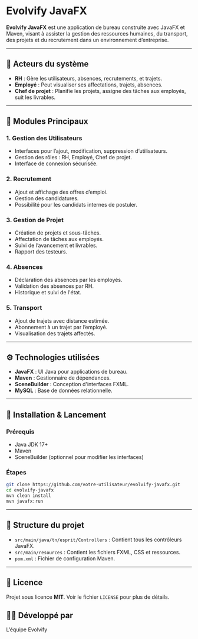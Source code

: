 
# Evolvify JavaFX

**Evolvify JavaFX** est une application de bureau construite avec JavaFX et Maven, visant à assister la gestion des ressources humaines, du transport, des projets et du recrutement dans un environnement d’entreprise.

---

## 👥 Acteurs du système

- **RH** : Gère les utilisateurs, absences, recrutements, et trajets.
- **Employé** : Peut visualiser ses affectations, trajets, absences.
- **Chef de projet** : Planifie les projets, assigne des tâches aux employés, suit les livrables.

---

## 🧩 Modules Principaux

### 1. Gestion des Utilisateurs
- Interfaces pour l’ajout, modification, suppression d’utilisateurs.
- Gestion des rôles : RH, Employé, Chef de projet.
- Interface de connexion sécurisée.

### 2. Recrutement
- Ajout et affichage des offres d’emploi.
- Gestion des candidatures.
- Possibilité pour les candidats internes de postuler.

### 3. Gestion de Projet
- Création de projets et sous-tâches.
- Affectation de tâches aux employés.
- Suivi de l’avancement et livrables.
- Rapport des testeurs.

### 4. Absences
- Déclaration des absences par les employés.
- Validation des absences par RH.
- Historique et suivi de l'état.

### 5. Transport
- Ajout de trajets avec distance estimée.
- Abonnement à un trajet par l’employé.
- Visualisation des trajets affectés.

---

## ⚙️ Technologies utilisées

- **JavaFX** : UI Java pour applications de bureau.
- **Maven** : Gestionnaire de dépendances.
- **SceneBuilder** : Conception d'interfaces FXML.
- **MySQL** : Base de données relationnelle.

---

## 🚀 Installation & Lancement

### Prérequis

- Java JDK 17+
- Maven
- SceneBuilder (optionnel pour modifier les interfaces)

### Étapes

```bash
git clone https://github.com/votre-utilisateur/evolvify-javafx.git
cd evolvify-javafx
mvn clean install
mvn javafx:run
```

---

## 📂 Structure du projet

- `src/main/java/tn/esprit/Controllers` : Contient tous les contrôleurs JavaFX.
- `src/main/resources` : Contient les fichiers FXML, CSS et ressources.
- `pom.xml` : Fichier de configuration Maven.

---

## 📄 Licence

Projet sous licence **MIT**. Voir le fichier `LICENSE` pour plus de détails.

## 👨‍💻 Développé par

L’équipe Evolvify
